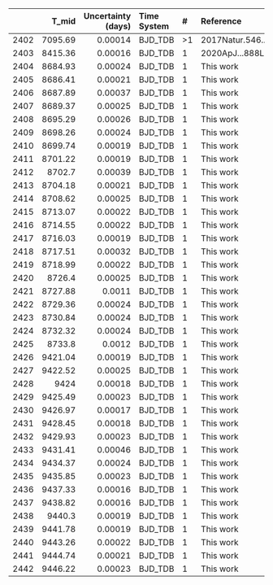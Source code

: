 |      |   T_mid |   Uncertainty (days) | Time System   | #   | Reference           |
|-----:|--------:|---------------------:|:--------------|:----|:--------------------|
| 2402 | 7095.69 |              0.00014 | BJD_TDB       | >1  | 2017Natur.546..514G |
| 2403 | 8415.36 |              0.00016 | BJD_TDB       | 1   | 2020ApJ...888L..15M |
| 2404 | 8684.93 |              0.00024 | BJD_TDB       | 1   | This work           |
| 2405 | 8686.41 |              0.00021 | BJD_TDB       | 1   | This work           |
| 2406 | 8687.89 |              0.00037 | BJD_TDB       | 1   | This work           |
| 2407 | 8689.37 |              0.00025 | BJD_TDB       | 1   | This work           |
| 2408 | 8695.29 |              0.00026 | BJD_TDB       | 1   | This work           |
| 2409 | 8698.26 |              0.00024 | BJD_TDB       | 1   | This work           |
| 2410 | 8699.74 |              0.00019 | BJD_TDB       | 1   | This work           |
| 2411 | 8701.22 |              0.00019 | BJD_TDB       | 1   | This work           |
| 2412 | 8702.7  |              0.00039 | BJD_TDB       | 1   | This work           |
| 2413 | 8704.18 |              0.00021 | BJD_TDB       | 1   | This work           |
| 2414 | 8708.62 |              0.00025 | BJD_TDB       | 1   | This work           |
| 2415 | 8713.07 |              0.00022 | BJD_TDB       | 1   | This work           |
| 2416 | 8714.55 |              0.00022 | BJD_TDB       | 1   | This work           |
| 2417 | 8716.03 |              0.00019 | BJD_TDB       | 1   | This work           |
| 2418 | 8717.51 |              0.00032 | BJD_TDB       | 1   | This work           |
| 2419 | 8718.99 |              0.00022 | BJD_TDB       | 1   | This work           |
| 2420 | 8726.4  |              0.00025 | BJD_TDB       | 1   | This work           |
| 2421 | 8727.88 |              0.0011  | BJD_TDB       | 1   | This work           |
| 2422 | 8729.36 |              0.00024 | BJD_TDB       | 1   | This work           |
| 2423 | 8730.84 |              0.00024 | BJD_TDB       | 1   | This work           |
| 2424 | 8732.32 |              0.00024 | BJD_TDB       | 1   | This work           |
| 2425 | 8733.8  |              0.0012  | BJD_TDB       | 1   | This work           |
| 2426 | 9421.04 |              0.00019 | BJD_TDB       | 1   | This work           |
| 2427 | 9422.52 |              0.00025 | BJD_TDB       | 1   | This work           |
| 2428 | 9424    |              0.00018 | BJD_TDB       | 1   | This work           |
| 2429 | 9425.49 |              0.00023 | BJD_TDB       | 1   | This work           |
| 2430 | 9426.97 |              0.00017 | BJD_TDB       | 1   | This work           |
| 2431 | 9428.45 |              0.00018 | BJD_TDB       | 1   | This work           |
| 2432 | 9429.93 |              0.00023 | BJD_TDB       | 1   | This work           |
| 2433 | 9431.41 |              0.00046 | BJD_TDB       | 1   | This work           |
| 2434 | 9434.37 |              0.00024 | BJD_TDB       | 1   | This work           |
| 2435 | 9435.85 |              0.00023 | BJD_TDB       | 1   | This work           |
| 2436 | 9437.33 |              0.00016 | BJD_TDB       | 1   | This work           |
| 2437 | 9438.82 |              0.00016 | BJD_TDB       | 1   | This work           |
| 2438 | 9440.3  |              0.00019 | BJD_TDB       | 1   | This work           |
| 2439 | 9441.78 |              0.00019 | BJD_TDB       | 1   | This work           |
| 2440 | 9443.26 |              0.00022 | BJD_TDB       | 1   | This work           |
| 2441 | 9444.74 |              0.00021 | BJD_TDB       | 1   | This work           |
| 2442 | 9446.22 |              0.00023 | BJD_TDB       | 1   | This work           |